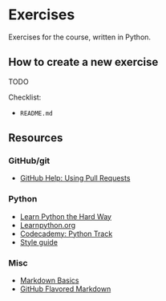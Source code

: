 # Exercises

Exercises for the course, written in Python.

## How to create a new exercise

TODO

Checklist:

- `README.md`

## Resources

### GitHub/git

- [GitHub Help: Using Pull Requests](https://help.github.com/articles/using-pull-requests)

### Python

- [Learn Python the Hard Way](http://learnpythonthehardway.org/)
- [Learnpython.org](http://www.learnpython.org/)
- [Codecademy: Python Track](http://www.codecademy.com/tracks/python)
- [Style guide](http://legacy.python.org/dev/peps/pep-0008/)

### Misc

- [Markdown Basics](https://help.github.com/articles/markdown-basics)
- [GitHub Flavored Markdown](https://help.github.com/articles/github-flavored-markdown)
